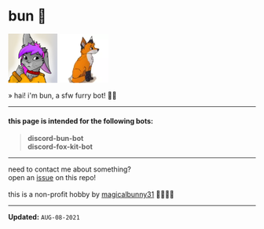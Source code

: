 # bun 🐾

<!--- ![bun](https://github.com/magicalbunny31/discord-bunny-bot-public/blob/main/images/bunny.png) --->
<img src="https://github.com/magicalbunny31/discord-bun-bot-public/blob/main/images/bun.png" title="bun" width="100" height="100"> <img src="https://github.com/magicalbunny31/discord-bun-bot-public/blob/main/images/fox kit.png" title="fox kit" width="100" height="100">

» hai! i'm bun, a sfw furry bot! 🐾🐰<br>

---

#### this page is intended for the following bots:
> **discord-bun-bot**<br/>
> **discord-fox-kit-bot**

---

need to contact me about something?<br>
open an [issue](https://github.com/magicalbunny31/discord-bun-bot-public/issues/new "click to open an issue! 🐾") on this repo!<br>
<br>
this is a non-profit hobby by [magicalbunny31](https://github.com/magicalbunny31 "click to go to my page! 🐾") 🐰🦊🐺🦌

---

**Updated:** `AUG-08-2021`
